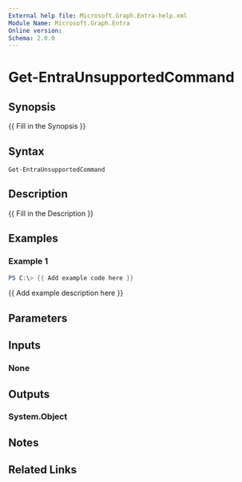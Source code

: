 ```yaml
---
External help file: Microsoft.Graph.Entra-help.xml
Module Name: Microsoft.Graph.Entra
Online version:
Schema: 2.0.0
---
```


# Get-EntraUnsupportedCommand

## Synopsis
{{ Fill in the Synopsis }}

## Syntax

```
Get-EntraUnsupportedCommand
```

## Description
{{ Fill in the Description }}

## Examples

### Example 1
```powershell
PS C:\> {{ Add example code here }}
```

{{ Add example description here }}

## Parameters

## Inputs

### None

## Outputs

### System.Object
## Notes

## Related Links
